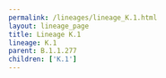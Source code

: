 ```yaml
---
permalink: /lineages/lineage_K.1.html
layout: lineage_page
title: Lineage K.1
lineage: K.1
parent: B.1.1.277
children: ['K.1']
---
```

